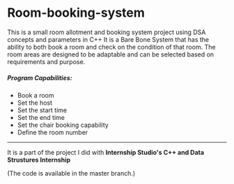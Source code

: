 # Room-booking-system
This is a small room allotment and booking system project using DSA concepts and parameters in C++
It is a Bare Bone System that has the ability to both book a room and check on the condition of that room. The room areas are designed to be adaptable and can be selected based on requirements and purpose.
##### Program Capabilities:
+ Book a room
+ Set the host
+ Set the start time
+ Set the end time
+ Set the chair booking capability
+ Define the room number

---
It is a part of the project I did with **Internship Studio's C++ and Data Strustures Internship**

(The code is available in the master branch.)
